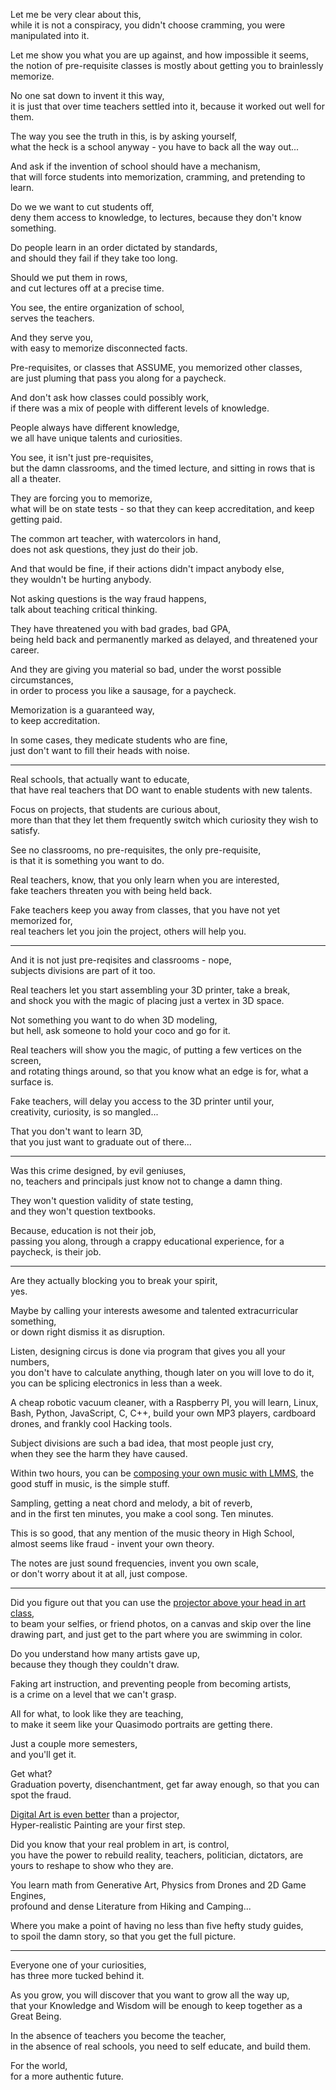 Let me be very clear about this,\
while it is not a conspiracy, you didn't choose cramming, you were manipulated into it.

Let me show you what you are up against, and how impossible it seems,\
the notion of pre-requisite classes is mostly about getting you to brainlessly memorize.

No one sat down to invent it this way,\
it is just that over time teachers settled into it, because it worked out well for them.

The way you see the truth in this, is by asking yourself,\
what the heck is a school anyway - you have to back all the way out...

And ask if the invention of school should have a mechanism,\
that will force students into memorization, cramming, and pretending to learn.

Do we we want to cut students off,\
deny them access to knowledge, to lectures, because they don't know something.

Do people learn in an order dictated by standards,\
and should they fail if they take too long.

Should we put them in rows,\
and cut lectures off at a precise time.

You see, the entire organization of school,\
serves the teachers.

And they serve you,\
with easy to memorize disconnected facts.

Pre-requisites, or classes that ASSUME, you memorized other classes,\
are just pluming that pass you along for a paycheck.

And don't ask how classes could possibly work,\
if there was a mix of people with different levels of knowledge.

People always have different knowledge,\
we all have unique talents and curiosities.

You see, it isn't just pre-requisites,\
but the damn classrooms, and the timed lecture, and sitting in rows that is all a theater.

They are forcing you to memorize,\
what will be on state tests - so that they can keep accreditation, and keep getting paid.

The common art teacher, with watercolors in hand,\
does not ask questions, they just do their job.

And that would be fine, if their actions didn't impact anybody else,\
they wouldn't be hurting anybody.

Not asking questions is the way fraud happens,\
talk about teaching critical thinking.

They have threatened you with bad grades, bad GPA,\
being held back and permanently marked as delayed, and threatened your career.

And they are giving you material so bad, under the worst possible circumstances,\
in order to process you like a sausage, for a paycheck.

Memorization is a guaranteed way,\
to keep accreditation.

In some cases, they medicate students who are fine,\
just don't want to fill their heads with noise.

---

Real schools, that actually want to educate,\
that have real teachers that DO want to enable students with new talents.

Focus on projects, that students are curious about,\
more than that they let them frequently switch which curiosity they wish to satisfy.

See no classrooms, no pre-requisites, the only pre-requisite,\
is that it is something you want to do.

Real teachers, know, that you only learn when you are interested,\
fake teachers threaten you with being held back.

Fake teachers keep you away from classes, that you have not yet memorized for,\
real teachers let you join the project, others will help you.

---

And it is not just pre-reqisites and classrooms - nope,\
subjects divisions are part of it too.

Real teachers let you start assembling your 3D printer, take a break,\
and shock you with the magic of placing just a vertex in 3D space.

Not something you want to do when 3D modeling,\
but hell, ask someone to hold your coco and go for it.

Real teachers will show you the magic, of putting a few vertices on the screen,\
and rotating things around, so that you know what an edge is for, what a surface is.

Fake teachers, will delay you access to the 3D printer until your,\
creativity, curiosity, is so mangled...

That you don't want to learn 3D,\
that you just want to graduate out of there...

---

Was this crime designed, by evil geniuses,\
no, teachers and principals just know not to change a damn thing.

They won't question validity of state testing,\
and they won't question textbooks.

Because, education is not their job,\
passing you along, through a crappy educational experience, for a paycheck, is their job.

---

Are they actually blocking you to break your spirit,\
yes.

Maybe by calling your interests awesome and talented extracurricular something,\
or down right dismiss it as disruption.

Listen, designing circus is done via program that gives you all your numbers,\
you don't have to calculate anything, though later on you will love to do it, you can be splicing electronics in less than a week.

A cheap robotic vacuum cleaner, with a Raspberry PI, you will learn, Linux, Bash, Python, JavaScript, C, C++, build your own MP3 players, cardboard drones, and frankly cool Hacking tools.

Subject divisions are such a bad idea, that most people just cry,\
when they see the harm they have caused.

Within two hours, you can be [composing your own music with LMMS](https://www.youtube.com/watch?v=0sRvkaxh8EU), the good stuff in music, is the simple stuff.

Sampling, getting a neat chord and melody, a bit of reverb,\
and in the first ten minutes, you make a cool song. Ten minutes.

This is so good, that any mention of the music theory in High School,\
almost seems like fraud - invent your own theory.

The notes are just sound frequencies, invent you own scale,\
or don't worry about it at all, just compose.

---

Did you figure out that you can use the [projector above your head in art class](https://www.youtube.com/watch?v=4ZKUKCnkZ6E),\
to beam your selfies, or friend photos, on a canvas and skip over the line drawing part, and just get to the part where you are swimming in color.

Do you understand how many artists gave up,\
because they though they couldn't draw.

Faking art instruction, and preventing people from becoming artists,\
is a crime on a level that we can't grasp.

All for what, to look like they are teaching,\
to make it seem like your Quasimodo portraits are getting there.

Just a couple more semesters,\
and you'll get it.

Get what?\
Graduation poverty, disenchantment, get far away enough, so that you can spot the fraud.

[Digital Art is even better](https://www.youtube.com/watch?v=0uCH2z_zLmc) than a projector,\
Hyper-realistic Painting are your first step.

Did you know that your real problem in art, is control,\
you have the power to rebuild reality, teachers, politician, dictators, are yours to reshape to show who they are.

You learn math from Generative Art, Physics from Drones and 2D Game Engines,\
profound and dense Literature from Hiking and Camping...

Where you make a point of having no less than five hefty study guides,\
to spoil the damn story, so that you get the full picture.

---

Everyone one of your curiosities,\
has three more tucked behind it.

As you grow, you will discover that you want to grow all the way up,\
that your Knowledge and Wisdom will be enough to keep together as a Great Being.

In the absence of teachers you become the teacher,\
in the absence of real schools, you need to self educate, and build them.

For the world,\
for a more authentic future.
